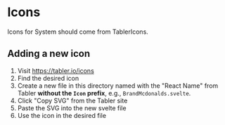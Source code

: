 # Icons

Icons for System should come from TablerIcons.

## Adding a new icon

1. Visit https://tabler.io/icons
2. Find the desired icon
3. Create a new file in this directory named with the "React Name" from Tabler
   **without the `Icon` prefix**, e.g., `BrandMcdonalds.svelte`.
4. Click "Copy SVG" from the Tabler site
5. Paste the SVG into the new svelte file
6. Use the icon in the desired file
